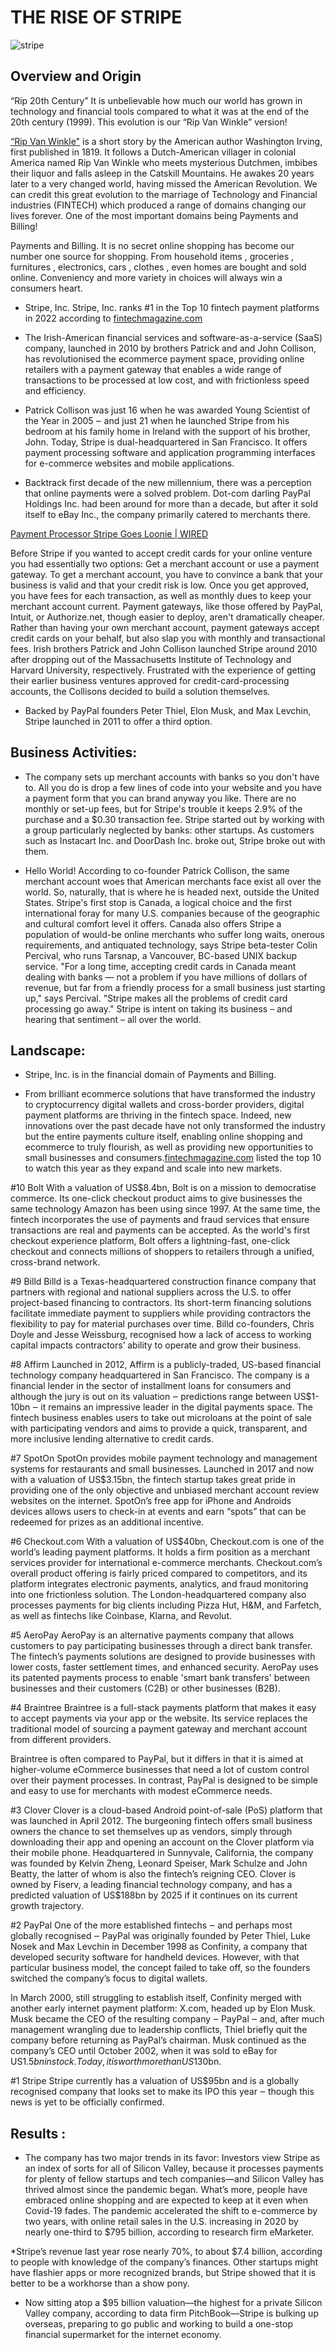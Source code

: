 # THE RISE OF STRIPE

![stripe](Stripe-logo.png)

## Overview and Origin

“Rip 20th Century” 
It is unbelievable how much our world has grown in technology and financial tools compared to what it was at the end of the 20th century (1999). This evolution is our “Rip Van Winkle” version!

[“Rip Van Winkle"](https://en.wikipedia.org/wiki/Rip_Van_Winkle) is a short story by the American author Washington Irving, first published in 1819. It follows a Dutch-American villager in colonial America named Rip Van Winkle who meets mysterious Dutchmen, imbibes their liquor and falls asleep in the Catskill Mountains. He awakes 20 years later to a very changed world, having missed the American Revolution.
We can credit this great evolution to the marriage of Technology and Financial industries (FINTECH) which produced a range of domains changing our lives forever. One of the most important domains being Payments and Billing!

Payments and Billing. 
It is no secret online shopping has become our number one source for shopping. From household items , groceries , furnitures , electronics, cars , clothes , even homes are bought and sold online. Conveniency and more variety in choices will always win a consumers heart. 

* Stripe, Inc.
Stripe, Inc. ranks #1 in the Top 10 fintech payment platforms in 2022 according to [fintechmagazine.com](https://fintechmagazine.com/digital-payments/top-10-fintech-payment-platforms-to-watch-in-2022)

* The Irish-American financial services and software-as-a-service (SaaS) company, launched in 2010 by brothers Patrick and and John Collison, has revolutionised the ecommerce payment space, providing online retailers with a payment gateway that enables a wide range of transactions to be processed at low cost, and with frictionless speed and efficiency. 

* Patrick Collison was just 16 when he was awarded Young Scientist of the Year in 2005 ‒ and just 21 when he launched Stripe from his bedroom at his family home in Ireland with the support of his brother, John. Today, Stripe is dual-headquartered in San Francisco. It offers payment processing software and application programming interfaces for e-commerce websites and mobile applications. 

* Backtrack first decade of the new millennium, there was a perception that online payments were a solved problem. Dot-com darling PayPal Holdings Inc. had been around for more than a decade, but after it sold itself to eBay Inc., the company primarily catered to merchants there.

[Payment Processor Stripe Goes Loonie | WIRED](https://www.wired.com/2012/09/payment-processor-stripe-goes-to-canada/)

Before Stripe if you wanted to accept credit cards for your online venture you had essentially two options: Get a merchant account or use a payment gateway. To get a merchant account, you have to convince a bank that your business is valid and that your credit risk is low. Once you get approved, you have fees for each transaction, as well as monthly dues to keep your merchant account current. Payment gateways, like those offered by PayPal, Intuit, or Authorize.net, though easier to deploy, aren't dramatically cheaper. Rather than having your own merchant account, payment gateways accept credit cards on your behalf, but also slap you with monthly and transactional fees.
Irish brothers Patrick and John Collison launched Stripe around 2010 after dropping out of the Massachusetts Institute of Technology and Harvard University, respectively. Frustrated with the experience of getting their earlier business ventures approved for credit-card-processing accounts, the Collisons decided to build a solution themselves.

* Backed by PayPal founders Peter Thiel, Elon Musk, and Max Levchin, Stripe launched in 2011 to offer a third option. 

## Business Activities:

* The company sets up merchant accounts with banks so you don't have to. All you do is drop a few lines of code into your website and you have a payment form that you can brand anyway you like. There are no monthly or set-up fees, but for Stripe's trouble it keeps 2.9% of the purchase and a $0.30 transaction fee. Stripe started out by working with a group particularly neglected by banks: other startups. As customers such as Instacart Inc. and DoorDash Inc. broke out, Stripe broke out with them.

* Hello World!
According to co-founder Patrick Collison, the same merchant account woes that American merchants face exist all over the world. So, naturally, that is where he is headed next, outside the United States. Stripe's first stop is Canada, a logical choice and the first international foray for many U.S. companies because of the geographic and cultural comfort level it offers. Canada also offers Stripe a population of would-be online merchants who suffer long waits, onerous requirements, and antiquated technology, says Stripe beta-tester Colin Percival, who runs Tarsnap, a Vancouver, BC-based UNIX backup service. "For a long time, accepting credit cards in Canada meant dealing with banks — not a problem if you have millions of dollars of revenue, but far from a friendly process for a small business just starting up," says Percival. "Stripe makes all the problems of credit card processing go away."
Stripe is intent on taking its business – and hearing that sentiment – all over the world.

## Landscape:

* Stripe, Inc. is in the financial domain of Payments and Billing.

* From brilliant ecommerce solutions that have transformed the industry to cryptocurrency digital wallets and cross-border providers, digital payment platforms are thriving in the fintech space. Indeed, new innovations over the past decade have not only transformed the industry but the entire payments culture itself, enabling online shopping and ecommerce to truly flourish, as well as providing new opportunities to small businesses and consumers.[fintechmagazine.com](https://fintechmagazine.com/digital-payments/top-10-fintech-payment-platforms-to-watch-in-2022) listed the top 10 to watch this year as they expand and scale into new markets.

#10 Bolt
With a valuation of US$8.4bn, Bolt is on a mission to democratise commerce. Its one-click checkout product aims to give businesses the same technology Amazon has been using since 1997. At the same time, the fintech incorporates the use of payments and fraud services that ensure transactions are real and payments can be accepted. As the world's first checkout experience platform, Bolt offers a lightning-fast, one-click checkout and connects millions of shoppers to retailers through a unified, cross-brand network.

#9 Billd
Billd is a Texas-headquartered construction finance company that partners with regional and national suppliers across the U.S. to offer project-based financing to contractors. Its short-term financing solutions facilitate immediate payment to suppliers while providing contractors the flexibility to pay for material purchases over time. Billd co-founders, Chris Doyle and Jesse Weissburg, recognised how a lack of access to working capital impacts contractors’ ability to operate and grow their business.

#8 Affirm
Launched in 2012, Affirm is a publicly-traded, US-based financial technology company headquartered in San Francisco. The company is a financial lender in the sector of installment loans for consumers and although the jury is out on its valuation ‒ predictions range between US$1-10bn ‒ it remains an impressive leader in the digital payments space. The fintech business enables users to take out microloans at the point of sale with participating vendors and aims to provide a quick, transparent, and more inclusive lending alternative to credit cards.

#7 SpotOn
SpotOn provides mobile payment technology and management systems for restaurants and small businesses. Launched in 2017 and now with a valuation of US$3.15bn, the fintech startup takes great pride in providing one of the only objective and unbiased merchant account review websites on the internet. SpotOn’s free app for iPhone and Androids devices allows users to check-in at events and earn “spots” that can be redeemed for prizes as an additional incentive.

#6 Checkout.com
With a valuation of US$40bn, Checkout.com is one of the world’s leading payment platforms. It holds a firm position as a merchant services provider for international e-commerce merchants. Checkout.com’s overall product offering is fairly priced compared to competitors, and its platform integrates electronic payments, analytics, and fraud monitoring into one frictionless solution. The London-headquartered company also processes payments for big clients including Pizza Hut, H&M, and Farfetch, as well as fintechs like Coinbase, Klarna, and Revolut.

#5 AeroPay
AeroPay is an alternative payments company that allows customers to pay participating businesses through a direct bank transfer. The fintech’s payments solutions are designed to provide businesses with lower costs, faster settlement times, and enhanced security. AeroPay uses its patented payments process to enable 'smart bank transfers' between businesses and their customers (C2B) or other businesses (B2B).

#4 Braintree
Braintree is a full-stack payments platform that makes it easy to accept payments via your app or the website. Its service replaces the traditional model of sourcing a payment gateway and merchant account from different providers. 

Braintree is often compared to PayPal, but it differs in that it is aimed at higher-volume eCommerce businesses that need a lot of custom control over their payment processes. In contrast, PayPal is designed to be simple and easy to use for merchants with modest eCommerce needs.

#3 Clover
Clover is a cloud-based Android point-of-sale (PoS) platform that was launched in April 2012. The burgeoning fintech offers small business owners the chance to set themselves up as vendors, simply through downloading their app and opening an account on the Clover platform via their mobile phone. Headquartered in Sunnyvale, California, the company was founded by Kelvin Zheng, Leonard Speiser, Mark Schulze and John Beatty, the latter of whom is also the fintech’s reigning CEO. Clover is owned by Fiserv, a leading financial technology company, and has a predicted valuation of US$188bn by 2025 if it continues on its current growth trajectory.

#2 PayPal
One of the more established fintechs ‒ and perhaps most globally recognised ‒ PayPal was originally founded by Peter Thiel, Luke Nosek and Max Levchin in December 1998 as Confinity, a company that developed security software for handheld devices. However, with that particular business model, the concept failed to take off, so the founders switched the company’s focus to digital wallets.

In March 2000, still struggling to establish itself, Confinity merged with another early internet payment platform: X.com, headed up by Elon Musk. Musk became the CEO of the resulting company ‒ PayPal ‒ and, after much management wrangling due to leadership conflicts, Thiel briefly quit the company before returning as PayPal’s chairman. Musk continued as the company’s CEO until October 2002, when it was sold to eBay for US$1.5bn in stock. Today, it is worth more than US$130bn.

#1 Stripe
Stripe currently has a valuation of US$95bn and is a globally recognised company that looks set to make its IPO this year ‒ though this news is yet to be officially confirmed.

## Results :

* The company has two major trends in its favor: Investors view Stripe as an index of sorts for all of Silicon Valley, because it processes payments for plenty of fellow startups and tech companies—and Silicon Valley has thrived almost since the pandemic began. What’s more, people have embraced online shopping and are expected to keep at it even when Covid-19 fades. The pandemic accelerated the shift to e-commerce by two years, with online retail sales in the U.S. increasing in 2020 by nearly one-third to $795 billion, according to research firm eMarketer.

*Stripe’s revenue last year rose nearly 70%, to about $7.4 billion, according to people with knowledge of the company’s finances. Other startups might have flashier apps or more recognized brands, but Stripe showed that it is better to be a workhorse than a show pony.

* Now sitting atop a $95 billion valuation—the highest for a private Silicon Valley company, according to data firm PitchBook—Stripe is bulking up overseas, preparing to go public and working to build a one-stop financial supermarket for the internet economy.

